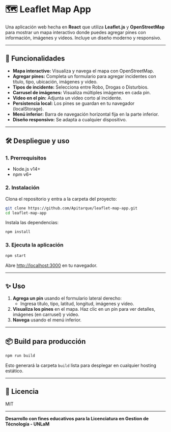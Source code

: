 # 🗺️ Leaflet Map App

Una aplicación web hecha en **React** que utiliza **Leaflet.js** y **OpenStreetMap** para mostrar un mapa interactivo donde puedes agregar pines con información, imágenes y videos. Incluye un diseño moderno y responsivo.

---

## 🚀 Funcionalidades

- **Mapa interactivo:** Visualiza y navega el mapa con OpenStreetMap.
- **Agregar pines:** Completa un formulario para agregar incidentes con título, tipo, ubicación, imágenes y video.
- **Tipos de incidente:** Selecciona entre Robo, Drogas o Disturbios.
- **Carrusel de imágenes:** Visualiza múltiples imágenes en cada pin.
- **Video en el pin:** Adjunta un video corto al incidente.
- **Persistencia local:** Los pines se guardan en tu navegador (localStorage).
- **Menú inferior:** Barra de navegación horizontal fija en la parte inferior.
- **Diseño responsivo:** Se adapta a cualquier dispositivo.

---

## 🛠️ Despliegue y uso

### 1. Prerrequisitos

- Node.js v14+  
- npm v6+

### 2. Instalación

Clona el repositorio y entra a la carpeta del proyecto:

```sh
git clone https://github.com/Apitarque/leaflet-map-app.git
cd leaflet-map-app
```

Instala las dependencias:

```sh
npm install
```

### 3. Ejecuta la aplicación

```sh
npm start
```

Abre [http://localhost:3000](http://localhost:3000) en tu navegador.

---

## ✨ Uso

1. **Agrega un pin** usando el formulario lateral derecho:
   - Ingresa título, tipo, latitud, longitud, imágenes y video.
2. **Visualiza los pines** en el mapa. Haz clic en un pin para ver detalles, imágenes (en carrusel) y video.
3. **Navega** usando el menú inferior.

---

## 📦 Build para producción

```sh
npm run build
```
Esto generará la carpeta `build` lista para desplegar en cualquier hosting estático.

---

## 📄 Licencia

MIT

---

**Desarrollo con fines educativos para la Licenciatura en Gestion de Técnología - UNLaM**
